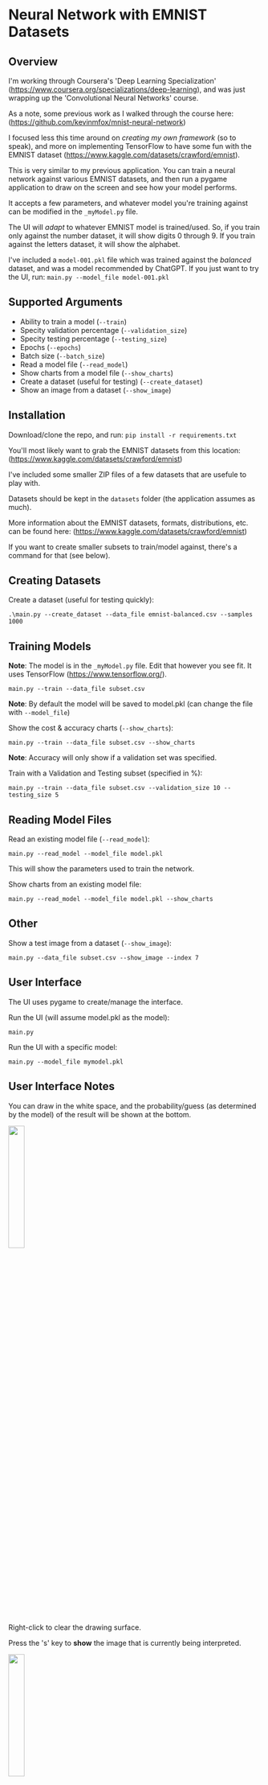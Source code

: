 # Neural Network with EMNIST Datasets

## Overview

I'm working through Coursera's 'Deep Learning Specialization' (https://www.coursera.org/specializations/deep-learning), and was just wrapping up the 'Convolutional Neural Networks' course.

As a note, some previous work as I walked through the course here: (https://github.com/kevinmfox/mnist-neural-network)

I focused less this time around on _creating my own framework_ (so to speak), and more on implementing TensorFlow to have some fun with the EMNIST dataset (https://www.kaggle.com/datasets/crawford/emnist).

This is very similar to my previous application. You can train a neural network against various EMNIST datasets, and then run a pygame application to draw on the screen and see how your model performs.

It accepts a few parameters, and whatever model you're training against can be modified in the ```_myModel.py``` file.

The UI will _adapt_ to whatever EMNIST model is trained/used. So, if you train only against the number dataset, it will show digits 0 through 9. If you train against the letters dataset, it will show the alphabet.

I've included a ```model-001.pkl``` file which was trained against the _balanced_ dataset, and was a model recommended by ChatGPT. If you just want to try the UI, run: ```main.py --model_file model-001.pkl```

## Supported Arguments

- Ability to train a model (```--train```)
- Specity validation percentage (```--validation_size```)
- Specity testing percentage (```--testing_size```)
- Epochs (```--epochs```)
- Batch size (```--batch_size```)
- Read a model file (```--read_model```)
- Show charts from a model file (```--show_charts```)
- Create a dataset (useful for testing) (```--create_dataset```)
- Show an image from a dataset (```--show_image```)

## Installation

Download/clone the repo, and run:
```pip install -r requirements.txt```

You'll most likely want to grab the EMNIST datasets from this location: (https://www.kaggle.com/datasets/crawford/emnist)

I've included some smaller ZIP files of a few datasets that are usefule to play with.

Datasets should be kept in the ```datasets``` folder (the application assumes as much).

More information about the EMNIST datasets, formats, distributions, etc. can be found here: (https://www.kaggle.com/datasets/crawford/emnist)

If you want to create smaller subsets to train/model against, there's a command for that (see below).

## Creating Datasets

Create a dataset (useful for testing quickly):

```.\main.py --create_dataset --data_file emnist-balanced.csv --samples 1000```

## Training Models

__Note__: The model is in the ```_myModel.py``` file. Edit that however you see fit. It uses TensorFlow (https://www.tensorflow.org/).

```main.py --train --data_file subset.csv```

__Note__: By default the model will be saved to model.pkl (can change the file with ```--model_file```)

Show the cost & accuracy charts (```--show_charts```):

```main.py --train --data_file subset.csv --show_charts```

__Note__: Accuracy will only show if a validation set was specified.

Train with a Validation and Testing subset (specified in %):

```main.py --train --data_file subset.csv --validation_size 10 --testing_size 5```

## Reading Model Files

Read an existing model file (```--read_model```):

```main.py --read_model --model_file model.pkl```

This will show the parameters used to train the network.

Show charts from an existing model file:

```main.py --read_model --model_file model.pkl --show_charts```

## Other

Show a test image from a dataset (```--show_image```):

```main.py --data_file subset.csv --show_image --index 7```

## User Interface

The UI uses pygame to create/manage the interface.

Run the UI (will assume model.pkl as the model):

```main.py```

Run the UI with a specific model:

```main.py --model_file mymodel.pkl```

## User Interface Notes

You can draw in the white space, and the probability/guess (as determined by the model) of the result will be shown at the bottom.

<img src="images/image001.jpg" height=25% width=25% ></a>

Right-click to clear the drawing surface.

Press the 's' key to __show__ the image that is currently being interpreted.

<img src="images/image002.jpg" height=25% width=25% ></a>